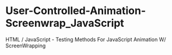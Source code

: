 # User-Controlled-Animation-Screenwrap_JavaScript
HTML / JavaScript - Testing Methods For JavaScript Animation W/ ScreenWrapping
